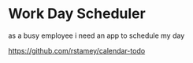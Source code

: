 # Work Day Scheduler
 as a busy employee i need an app to schedule my day

https://github.com/rstamey/calendar-todo